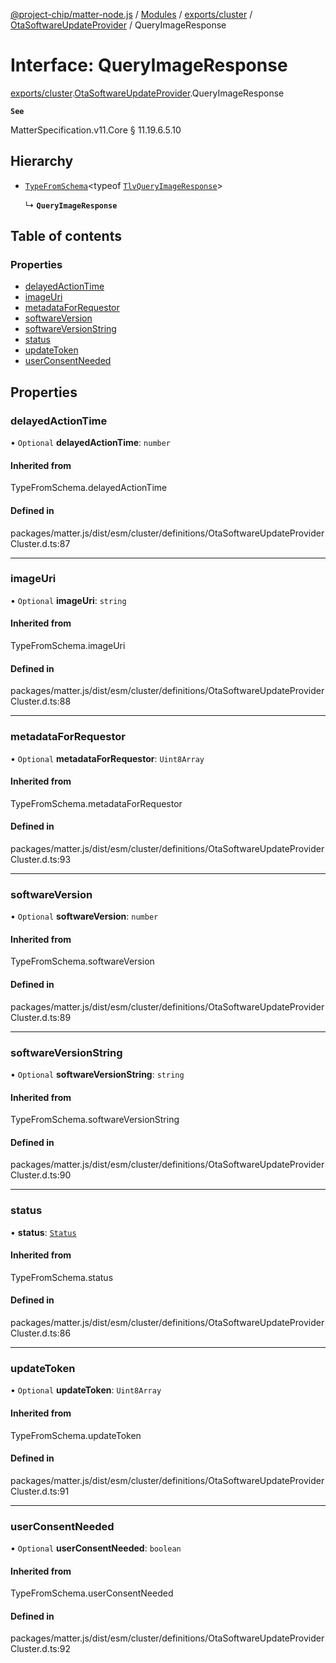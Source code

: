 [@project-chip/matter-node.js](../README.md) / [Modules](../modules.md) / [exports/cluster](../modules/exports_cluster.md) / [OtaSoftwareUpdateProvider](../modules/exports_cluster.OtaSoftwareUpdateProvider.md) / QueryImageResponse

# Interface: QueryImageResponse

[exports/cluster](../modules/exports_cluster.md).[OtaSoftwareUpdateProvider](../modules/exports_cluster.OtaSoftwareUpdateProvider.md).QueryImageResponse

**`See`**

MatterSpecification.v11.Core § 11.19.6.5.10

## Hierarchy

- [`TypeFromSchema`](../modules/exports_tlv.md#typefromschema)\<typeof [`TlvQueryImageResponse`](../modules/exports_cluster.OtaSoftwareUpdateProvider.md#tlvqueryimageresponse)\>

  ↳ **`QueryImageResponse`**

## Table of contents

### Properties

- [delayedActionTime](exports_cluster.OtaSoftwareUpdateProvider.QueryImageResponse.md#delayedactiontime)
- [imageUri](exports_cluster.OtaSoftwareUpdateProvider.QueryImageResponse.md#imageuri)
- [metadataForRequestor](exports_cluster.OtaSoftwareUpdateProvider.QueryImageResponse.md#metadataforrequestor)
- [softwareVersion](exports_cluster.OtaSoftwareUpdateProvider.QueryImageResponse.md#softwareversion)
- [softwareVersionString](exports_cluster.OtaSoftwareUpdateProvider.QueryImageResponse.md#softwareversionstring)
- [status](exports_cluster.OtaSoftwareUpdateProvider.QueryImageResponse.md#status)
- [updateToken](exports_cluster.OtaSoftwareUpdateProvider.QueryImageResponse.md#updatetoken)
- [userConsentNeeded](exports_cluster.OtaSoftwareUpdateProvider.QueryImageResponse.md#userconsentneeded)

## Properties

### delayedActionTime

• `Optional` **delayedActionTime**: `number`

#### Inherited from

TypeFromSchema.delayedActionTime

#### Defined in

packages/matter.js/dist/esm/cluster/definitions/OtaSoftwareUpdateProviderCluster.d.ts:87

___

### imageUri

• `Optional` **imageUri**: `string`

#### Inherited from

TypeFromSchema.imageUri

#### Defined in

packages/matter.js/dist/esm/cluster/definitions/OtaSoftwareUpdateProviderCluster.d.ts:88

___

### metadataForRequestor

• `Optional` **metadataForRequestor**: `Uint8Array`

#### Inherited from

TypeFromSchema.metadataForRequestor

#### Defined in

packages/matter.js/dist/esm/cluster/definitions/OtaSoftwareUpdateProviderCluster.d.ts:93

___

### softwareVersion

• `Optional` **softwareVersion**: `number`

#### Inherited from

TypeFromSchema.softwareVersion

#### Defined in

packages/matter.js/dist/esm/cluster/definitions/OtaSoftwareUpdateProviderCluster.d.ts:89

___

### softwareVersionString

• `Optional` **softwareVersionString**: `string`

#### Inherited from

TypeFromSchema.softwareVersionString

#### Defined in

packages/matter.js/dist/esm/cluster/definitions/OtaSoftwareUpdateProviderCluster.d.ts:90

___

### status

• **status**: [`Status`](../enums/exports_cluster.OtaSoftwareUpdateProvider.Status.md)

#### Inherited from

TypeFromSchema.status

#### Defined in

packages/matter.js/dist/esm/cluster/definitions/OtaSoftwareUpdateProviderCluster.d.ts:86

___

### updateToken

• `Optional` **updateToken**: `Uint8Array`

#### Inherited from

TypeFromSchema.updateToken

#### Defined in

packages/matter.js/dist/esm/cluster/definitions/OtaSoftwareUpdateProviderCluster.d.ts:91

___

### userConsentNeeded

• `Optional` **userConsentNeeded**: `boolean`

#### Inherited from

TypeFromSchema.userConsentNeeded

#### Defined in

packages/matter.js/dist/esm/cluster/definitions/OtaSoftwareUpdateProviderCluster.d.ts:92

